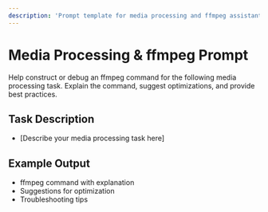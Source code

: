 ```yaml
---
description: 'Prompt template for media processing and ffmpeg assistant.'
---
```

# Media Processing & ffmpeg Prompt

Help construct or debug an ffmpeg command for the following media processing task. Explain the command, suggest optimizations, and provide best practices.

## Task Description
- [Describe your media processing task here]

## Example Output
- ffmpeg command with explanation
- Suggestions for optimization
- Troubleshooting tips
